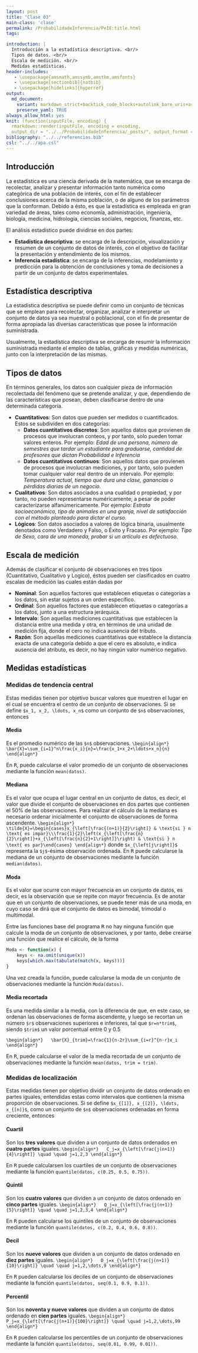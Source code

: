 ```yaml
---
layout: post
title: "Clase 03"
main-class: 'clase'
permalink: /ProbabilidadeInferencia/PeIE:title.html
tags:

introduction: |
  Introducción a la estadística descriptiva. <br/>
  Tipos de datos. <br/>
  Escala de medición. <br/>
  Medidas estadísticas. 
header-includes:
   - \usepackage{amsmath,amssymb,amsthm,amsfonts}
   - \usepackage[sectionbib]{natbib}
   - \usepackage[hidelinks]{hyperref}
output:
  md_document:
    variant: markdown_strict+backtick_code_blocks+autolink_bare_uris+ascii_identifiers+tex_math_single_backslash
    preserve_yaml: TRUE
always_allow_html: yes   
knit: (function(inputFile, encoding) {
  rmarkdown::render(inputFile, encoding = encoding,
  output_dir = "../../ProbabilidadeInferencia/_posts/", output_format = "all"  ) })
bibliography: "../../referencias.bib"
csl: "../../apa.csl"
---
```








Introducción
------------

La estadística es una ciencia derivada de la matemática, que se encarga
de recolectar, analizar y presentar información tanto numérica como
categórica de una población de interés, con el fin de establecer
conclusiones acerca de la misma población, o de alguno de los parámetros
que la conforman. Debido a ésto, es que la estadística es empleada en
gran variedad de áreas, tales como economía, administración, ingeniería,
biología, medicina, hidrología, ciencias sociales, negocios, finanzas,
etc.

El análisis estadístico puede dividirse en dos partes:

-   **Estadística descriptiva**: se encarga de la descripción,
    visualización y resumen de un conjunto de datos de interés, con el
    objetivo de facilitar la presentación y entendimiento de los mismos.
-   **Inferencia estadística**: se encarga de la inferencias,
    modelamiento y predicción para la obtención de conclusiones y toma
    de decisiones a partir de un conjunto de datos experimentales.

Estadística descriptiva
-----------------------

La estadística descriptiva se puede definir como un conjunto de técnicas
que se emplean para recolectar, organizar, analizar e interpretar un
conjunto de datos ya sea muestral o poblacional, con el fin de presentar
de forma apropiada las diversas características que posee la información
suministrada.

Usualmente, la estadística descriptiva se encarga de resumir la
información suministrada mediante el empleo de tablas, gráficas y
medidas numéricas, junto con la interpretación de las mismas.

Tipos de datos
--------------

En términos generales, los datos son cualquier pieza de información
recolectada del fenómeno que se pretende analizar, y que, dependiendo de
las características que posean, deben clasificarse dentro de una
determinada categoría.

-   **Cuantitativos**: Son datos que pueden ser medidos o cuantificados.
    Estos se subdividen en dos categorías:
    -   **Datos cuantitativos discretos**: Son aquellos datos que
        provienen de procesos que involucran conteos, y por tanto, solo
        pueden tomar valores enteros. Por ejemplo: *Edad de una persona,
        número de semestres que tardar un estudiante para graduarse,
        cantidad de profesores que dictan Probabilidad e Inferencia*
    -   **Datos cuantitativos continuos**: Son aquellos datos que
        provienen de procesos que involucran mediciones, y por tanto,
        solo pueden tomar cualquier valor real dentro de un intervalo.
        Por ejemplo: *Temperatura actual, tiempo que dura una clase,
        ganancias o pérdidas diarias de un negocio.*
-   **Cualitativos**: Son datos asociados a una cualidad o propiedad, y
    por tanto, no pueden representarse numéricamente, a pesar de poder
    caracterizarse alfanúmericamente. Por ejemplo: *Estrato
    socioeconómico, tipo de animales en una granja, nivel de
    satisfacción con el método planteado para dictar el curso.*
-   **Lógicos**: Son datos asociados a valores de lógica binaria,
    usualmente denotados como Verdadero y Falso, o Éxito y Fracaso. Por
    ejemplo: *Tipo de Sexo, cara de una moneda, probar si un artículo es
    defectuoso.*

Escala de medición
------------------

Además de clasificar el conjunto de observaciones en tres tipos
(Cuantitativo, Cualitativo y Logico), éstos pueden ser clasificados en
cuatro escalas de medición las cuales están dadas por

-   **Nominal**: Son aquellos factores que establecen etiquetas o
    categorías a los datos, sin estar sujetos a un orden específico.
-   **Ordinal**: Son aquellos factores que establecen etiquetas o
    categorías a los datos, junto a una estructura jerárquica.
-   **Intervalo**: Son aquellas mediciones cuantitativas que establecen
    la distancia entre una medida y otra, en términos de una unidad de
    medición fija, donde el cero no indica ausencia del tributo.
-   **Razón**: Son aquellas mediciones cuantitativas que establece la
    distancia exacta de una categoría debido a que el cero es absoluto,
    e indica ausencia del atributo, es decir, no hay ningún valor
    numérico negativo.

Medidas estadísticas
--------------------

### Medidas de tendencia central

Estas medidas tienen por objetivo buscar valores que muestren el lugar
en el cual se encuentra el centro de un conjunto de observaciones. Si se
define `$x_1, x_2, \ldots, x_n$` como un conjunto de `$n$`
observaciones, entonces

#### Media

Es el promedio numérico de las `$n$` observaciones.
`\begin{align*}   \bar{X}=\sum_{i=1}^n\frac{x_i}{n}=\frac{x_1+x_2+\ldots+x_n}{n} \end{align*}`

En <tt>R</tt>, puede calcularse el valor promedio de un conjunto de
observaciones mediante la función `mean(datos)`.

#### Mediana

Es el valor que ocupa el lugar central en un conjunto de datos, es
decir, el valor que divide el conjunto de observaciones en dos partes
que contienen el 50% de las observaciones. Para realizar el cálculo de
la mediana es necesario ordenar inicialmente el conjunto de
observaciones de forma ascendente.
`\begin{align*}   \tilde{X}=\begin{cases}x_{\left[\frac{(n+1)}{2}\right]} & \text{si } n \text{ es impar}\\\frac{1}{2}\left(x_{\left[\frac{n}{2}\right]}+x_{\left[\frac{n}{2}+1\right]}\right) & \text{si } n \text{ es par}\end{cases} \end{align*}`
donde `$x_{\left[j\right]}$` representa la `$j$`-ésima observación
ordenada. En <tt>R</tt> puede calcularse la mediana de un conjunto de
observaciones mediante la función `median(datos)`.

#### Moda

Es el valor que ocurre con mayor frecuencia en un conjunto de datos, es
decir, es la observación que se repite con mayor frecuencia. Es de
anotar que en un conjunto de observaciones, se puede tener más de una
moda, en cuyo caso se dirá que el conjunto de datos es bimodal, trimodal
o multimodal.

Entre las funciones base del programa <tt>R</tt> no hay ninguna función
que calcule la moda de un conjunto de observaciones, y por tanto, debe
crearse una función que realice el cálculo, de la forma

``` r
Moda <- function(x) {
    keys <- na.omit(unique(x))
    keys[which.max(tabulate(match(x, keys)))]
}
```

Una vez creada la función, puede calcularse la moda de un conjunto de
observaciones mediante la función `Moda(datos)`.

#### Media recortada

Es una medida similar a la media, con la diferencia de que, en este
caso, se ordenan las observaciones de forma ascendente, y luego se
recortan un número `$r$` observaciones superiores e inferiores, tal que
`$r=n*trim$`, siendo `$trim$` un valor porcentual entre 0 y 0.5

`\begin{align*}   \bar{X}_{trim}=\frac{1}{n-2r}\sum_{i=r}^{n-r}x_i \end{align*}`

En <tt>R</tt>, puede calcularse el valor de la media recortada de un
conjunto de observaciones mediante la función
`mean(datos, trim = trim)`.

### Medidas de localización

Estas medidas tienen por objetivo dividir un conjunto de datos ordenado
en partes iguales, entendidas estas como intervalos que contienen la
misma proporción de observaciones. Si se define
`$x_{[1]}, x_{[2]}, \ldots, x_{[n]}$`, como un conjunto de `$n$`
observaciones ordenadas en forma creciente, entonces

#### Cuartil

Son los **tres valores** que dividen a un conjunto de datos ordenados en
**cuatro partes** iguales.
`\begin{align*}   C_j=x_{\left[\frac{j(n+1)}{4}\right]} \quad \quad j=1,2,3 \end{align*}`

En <tt>R</tt> puede calcularsen los cuartiles de un conjunto de
observaciones mediante la función `quantile(datos, c(0.25, 0.5, 0.75))`.

#### Quintil

Son los **cuatro valores** que dividen a un conjunto de datos ordenado
en **cinco partes** iguales.
`\begin{align*}   Q_j=x_{\left[\frac{j(n+1)}{5}\right]} \quad \quad j=1,2,3,4 \end{align*}`

En <tt>R</tt> pueden calcularse los quintiles de un conjunto de
observaciones mediante la función
`quantile(datos, c(0.2, 0.4, 0.6, 0.8))`.

#### Decil

Son los **nueve valores** que dividen a un conjunto de datos ordenado en
**diez partes** iguales.
`\begin{align*}   D_j=x_{\left[\frac{j(n+1)}{10}\right]} \quad \quad j=1,2,\dots,9 \end{align*}`

En <tt>R</tt> pueden calcularse los deciles de un conjunto de
observaciones mediante la función `quantile(datos, seq(0.1, 0.9, 0.1))`.

#### Percentil

Son los **noventa y nueve valores** que dividen a un conjunto de datos
ordenado en **cien partes** iguales.
`\begin{align*}   P_j=x_{\left[\frac{j(n+1)}{100}\right]} \quad \quad j=1,2,\dots,99 \end{align*}`

En <tt>R</tt> pueden calcularse los percentiles de un conjunto de
observaciones mediante la función
`quantile(datos, seq(0.01, 0.99, 0.01))`.
